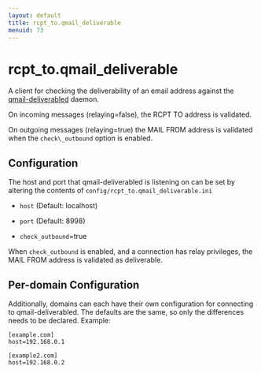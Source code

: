 ```yaml
---
layout: default
title: rcpt_to.qmail_deliverable
menuid: 73
---
```

rcpt\_to.qmail\_deliverable
===========================

A client for checking the deliverability of an email
address against the [qmail-deliverabled](http://search.cpan.org/dist/Qmail-Deliverable/) daemon.

On incoming messages (relaying=false), the RCPT TO address is validated.

On outgoing messages (relaying=true) the MAIL FROM address is validated when
the `check\_outbound` option is enabled.

## Configuration

The host and port that qmail-deliverabled is listening on can be set by
altering the contents of `config/rcpt_to.qmail_deliverable.ini`

* `host` (Default: localhost)

* `port` (Default: 8998)

* `check_outbound`=true

When `check_outbound` is enabled, and a connection has relay privileges, the
MAIL FROM address is validated as deliverable.

## Per-domain Configuration

Additionally, domains can each have their own configuration for connecting
to qmail-deliverabled. The defaults are the same, so only the differences
needs to be declared. Example:

    [example.com]
    host=192.168.0.1

    [example2.com]
    host=192.168.0.2

